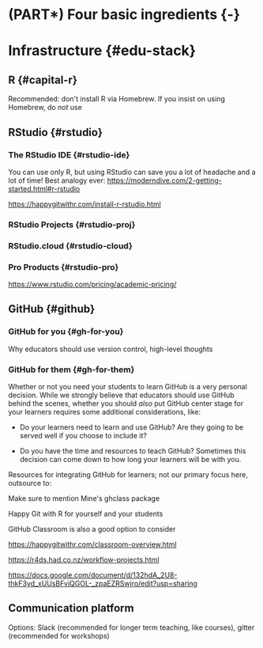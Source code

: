 # (PART\*) Four basic ingredients {-}



# Infrastructure {#edu-stack}

## R {#capital-r}

Recommended: don't install R via Homebrew. If you insist on using Homebrew, do *not* use 

## RStudio {#rstudio}

### The RStudio IDE {#rstudio-ide}

You can use only R, but using RStudio can save you a lot of headache and a lot of time! Best analogy ever: https://moderndive.com/2-getting-started.html#r-rstudio

https://happygitwithr.com/install-r-rstudio.html

### RStudio Projects {#rstudio-proj}

### RStudio.cloud {#rstudio-cloud}

### Pro Products {#rstudio-pro}

https://www.rstudio.com/pricing/academic-pricing/

## GitHub {#github}

### GitHub for you {#gh-for-you}

Why educators should use version control, high-level thoughts

### GitHub for them {#gh-for-them}

Whether or not you need your students to learn GitHub is a very personal decision. While we strongly believe that educators should use GitHub behind the scenes, whether you should *also* put GitHub center stage for your learners requires some additional considerations, like:

+ Do your learners need to learn and use GitHub? Are they going to be served well if you choose to include it?

+ Do you have the time and resources to teach GitHub? Sometimes this decision can come down to how long your learners will be with you.

Resources for integrating GitHub for learners; not our primary focus here, outsource to:

Make sure to mention Mine's ghclass package

Happy Git with R for yourself and your students

GitHub Classroom is also a good option to consider

https://happygitwithr.com/classroom-overview.html


https://r4ds.had.co.nz/workflow-projects.html

https://docs.google.com/document/d/132hdA_2U8-thkF3yd_xUUsBFviQGOL-_zpaEZRSwjro/edit?usp=sharing

## Communication platform

Options: Slack (recommended for longer term teaching, like courses), gitter (recommended for workshops)
